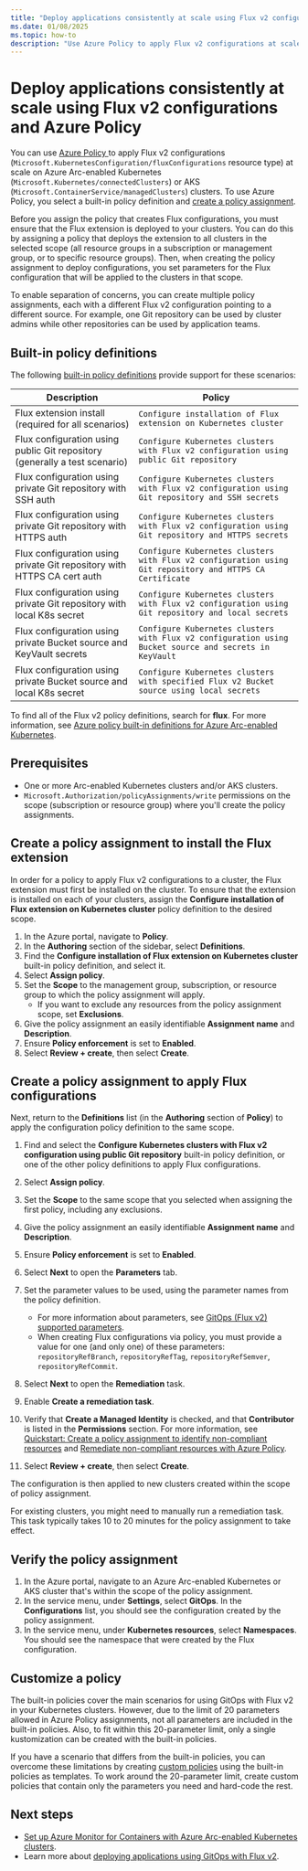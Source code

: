 ```yaml
---
title: "Deploy applications consistently at scale using Flux v2 configurations and Azure Policy"
ms.date: 01/08/2025
ms.topic: how-to
description: "Use Azure Policy to apply Flux v2 configurations at scale on Azure Arc-enabled Kubernetes or AKS clusters."
---
```


# Deploy applications consistently at scale using Flux v2 configurations and Azure Policy

You can use [Azure Policy ](/azure/governance/policy/)to apply Flux v2 configurations (`Microsoft.KubernetesConfiguration/fluxConfigurations` resource type) at scale on Azure Arc-enabled Kubernetes (`Microsoft.Kubernetes/connectedClusters`) or AKS (`Microsoft.ContainerService/managedClusters`) clusters. To use Azure Policy, you select a built-in policy definition and [create a policy assignment](/azure/governance/policy/tutorials/create-and-manage).

Before you assign the policy that creates Flux configurations, you must ensure that the Flux extension is deployed to your clusters. You can do this by assigning a policy that deploys the extension to all clusters in the selected scope (all resource groups in a subscription or management group, or to specific resource groups). Then, when creating the policy assignment to deploy configurations, you set parameters for the Flux configuration that will be applied to the clusters in that scope.

To enable separation of concerns, you can create multiple policy assignments, each with a different Flux v2 configuration pointing to a different source. For example, one Git repository can be used by cluster admins while other repositories can be used by application teams.

## Built-in policy definitions

The following [built-in policy definitions](policy-reference.md) provide support for these scenarios:

|Description  |Policy  |
|---------|---------|
|Flux extension install (required for all scenarios)     |  `Configure installation of Flux extension on Kubernetes cluster`       |
|Flux configuration using public Git repository (generally a test scenario)     | `Configure Kubernetes clusters with Flux v2 configuration using public Git repository`        |
|Flux configuration using private Git repository with SSH auth     | `Configure Kubernetes clusters with Flux v2 configuration using Git repository and SSH secrets`        |
|Flux configuration using private Git repository with HTTPS auth     | `Configure Kubernetes clusters with Flux v2 configuration using Git repository and HTTPS secrets`        |
|Flux configuration using private Git repository with HTTPS CA cert auth     | `Configure Kubernetes clusters with Flux v2 configuration using Git repository and HTTPS CA Certificate`        |
|Flux configuration using private Git repository with local K8s secret     |  `Configure Kubernetes clusters with Flux v2 configuration using Git repository and local secrets`       |
|Flux configuration using private Bucket source and KeyVault secrets     | `Configure Kubernetes clusters with Flux v2 configuration using Bucket source and secrets in KeyVault`      |
|Flux configuration using private Bucket source and local K8s secret     | `Configure Kubernetes clusters with specified Flux v2 Bucket source using local secrets`        |

To find all of the Flux v2 policy definitions, search for **flux**. For more information, see [Azure policy built-in definitions for Azure Arc-enabled Kubernetes](policy-reference.md).

## Prerequisites

* One or more Arc-enabled Kubernetes clusters and/or AKS clusters.
* `Microsoft.Authorization/policyAssignments/write` permissions on the scope (subscription or resource group) where you'll create the policy assignments.

## Create a policy assignment to install the Flux extension

In order for a policy to apply Flux v2 configurations to a cluster, the Flux extension must first be installed on the cluster. To ensure that the extension is installed on each of your clusters, assign the **Configure installation of Flux extension on Kubernetes cluster** policy definition to the desired scope.

1. In the Azure portal, navigate to **Policy**.
1. In the **Authoring** section of the sidebar, select **Definitions**.
1. Find the **Configure installation of Flux extension on Kubernetes cluster** built-in policy definition, and select it.
1. Select **Assign policy**.
1. Set the **Scope** to the management group, subscription, or resource group to which the policy assignment will apply.
    * If you want to exclude any resources from the policy assignment scope, set **Exclusions**.
1. Give the policy assignment an easily identifiable **Assignment name** and **Description**.
1. Ensure **Policy enforcement** is set to **Enabled**.
1. Select **Review + create**, then select **Create**.

## Create a policy assignment to apply Flux configurations

Next, return to the **Definitions** list (in the **Authoring** section of **Policy**) to apply the configuration policy definition to the same scope.

1. Find and select the **Configure Kubernetes clusters with Flux v2 configuration using public Git repository** built-in policy definition, or one of the other policy definitions to apply Flux configurations.
1. Select **Assign policy**.
1. Set the **Scope** to the same scope that you selected when assigning the first policy, including any exclusions.
1. Give the policy assignment an easily identifiable **Assignment name** and **Description**.
1. Ensure **Policy enforcement** is set to **Enabled**.
1. Select **Next** to open the **Parameters** tab.
1. Set the parameter values to be used, using the parameter names from the policy definition.
    * For more information about parameters, see [GitOps (Flux v2) supported parameters](./gitops-flux2-parameters.md).
    * When creating Flux configurations via policy, you must provide a value for one (and only one) of these parameters: `repositoryRefBranch`, `repositoryRefTag`, `repositoryRefSemver`, `repositoryRefCommit`.
1. Select **Next** to open the **Remediation** task.
1. Enable **Create a remediation task**.
1. Verify that **Create a Managed Identity** is checked, and that **Contributor** is listed in the **Permissions** section. For more information, see [Quickstart: Create a policy assignment to identify non-compliant resources](/azure/governance/policy/assign-policy-portal) and [Remediate non-compliant resources with Azure Policy](/azure/governance/policy/how-to/remediate-resources).

1. Select **Review + create**, then select **Create**.

The configuration is then applied to new clusters created within the scope of policy assignment.

For existing clusters, you might need to manually run a remediation task. This task typically takes 10 to 20 minutes for the policy assignment to take effect.

## Verify the policy assignment

1. In the Azure portal, navigate to an Azure Arc-enabled Kubernetes or AKS cluster that's within the scope of the policy assignment.
1. In the service menu, under **Settings**, select **GitOps**. In the **Configurations** list, you should see the configuration created by the policy assignment.
1. In the service menu, under **Kubernetes resources**, select **Namespaces**. You should see the namespace that were created by the Flux configuration.

## Customize a policy

The built-in policies cover the main scenarios for using GitOps with Flux v2 in your Kubernetes clusters. However, due to the limit of 20 parameters allowed in Azure Policy assignments, not all parameters are included in the built-in policies. Also, to fit within this 20-parameter limit, only a single kustomization can be created with the built-in policies.  

If you have a scenario that differs from the built-in policies, you can overcome these limitations by creating [custom policies](/azure/governance/policy/tutorials/create-custom-policy-definition) using the built-in policies as templates. To work around the 20-parameter limit, create custom policies that contain only the parameters you need and hard-code the rest.

## Next steps

* [Set up Azure Monitor for Containers with Azure Arc-enabled Kubernetes clusters](/azure/azure-monitor/containers/container-insights-enable-arc-enabled-clusters).
* Learn more about [deploying applications using GitOps with Flux v2](tutorial-use-gitops-flux2.md).
